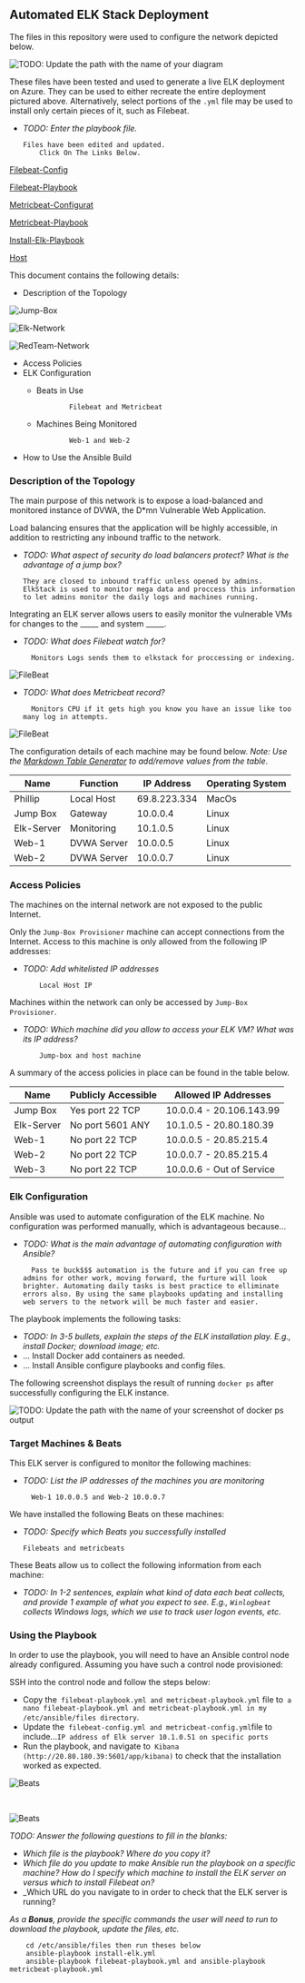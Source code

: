 ## Automated ELK Stack Deployment

The files in this repository were used to configure the network depicted below.


![TODO: Update the path with the name of your diagram](IMAGE/network2.drawio3.png) 

These files have been tested and used to generate a live ELK deployment on Azure. They can be used to either recreate the entire deployment pictured above. Alternatively, select portions of the `.yml` file may be used to install only certain pieces of it, such as Filebeat.

  - _TODO: Enter the playbook file._

        Files have been edited and updated.
            Click On The Links Below.

  [Filebeat-Config](filebeat-configuration.yml)

  [Filebeat-Playbook](filebeat-playbook.yml)

  [Metricbeat-Configurat](metricbeat-configuration.yml)

  [Metricbeat-Playbook](metricbeat-playbook.yml)

  [Install-Elk-Playbook](install-elk.yml)

  [Host](hosts.yml)

This document contains the following details:
- Description of the Topology

![Jump-Box](IMAGE/Jump-Box-Topology.png)

![Elk-Network](IMAGE/Elk-Network-Topology.png)

![RedTeam-Network](IMAGE/RedTeamNetwork-Topology.png)


- Access Policies
- ELK Configuration
  - Beats in Use

                Filebeat and Metricbeat
  - Machines Being Monitored
                
                Web-1 and Web-2
- How to Use the Ansible Build


### Description of the Topology

The main purpose of this network is to expose a load-balanced and monitored instance of DVWA, the D*mn Vulnerable Web Application.

Load balancing ensures that the application will be highly accessible, in addition to restricting any inbound traffic to the network.
- _TODO: What aspect of security do load balancers protect? What is the advantage of a jump box?_

      They are closed to inbound traffic unless opened by admins.
      ElkStack is used to monitor mega data and proccess this information to let admins monitor the daily logs and machines running. 

Integrating an ELK server allows users to easily monitor the vulnerable VMs for changes to the _____ and system _____.
- _TODO: What does Filebeat watch for?_

        Monitors Logs sends them to elkstack for proccessing or indexing. 

        
![FileBeat](IMAGE/filebeat.png)

- _TODO: What does Metricbeat record?_

        Monitors CPU if it gets high you know you have an issue like too many log in attempts. 

![FileBeat](IMAGE/metricbeat.png)

The configuration details of each machine may be found below.
_Note: Use the [Markdown Table Generator](http://www.tablesgenerator.com/markdown_tables) to add/remove values from the table_.

| Name     | Function      | IP Address  | Operating System |
|----------|----------     |------------ |------------------|
|Phillip   | Local Host    | 69.8.223.334| MacOs            |
|Jump Box  | Gateway       | 10.0.0.4    | Linux            |
|Elk-Server| Monitoring    | 10.1.0.5    | Linux            |
|Web-1     | DVWA Server   | 10.0.0.5    | Linux            |
|Web-2     | DVWA Server   | 10.0.0.7    | Linux            |

### Access Policies

The machines on the internal network are not exposed to the public Internet. 

Only the `Jump-Box Provisioner` machine can accept connections from the Internet. Access to this machine is only allowed from the following IP addresses:
- _TODO: Add whitelisted IP addresses_
          
          Local Host IP

Machines within the network can only be accessed by `Jump-Box Provisioner`.
- _TODO: Which machine did you allow to access your ELK VM? What was its IP address?_
          
          Jump-box and host machine 

A summary of the access policies in place can be found in the table below.

| Name        | Publicly Accessible | Allowed IP Addresses      |
|-------------|---------------------|---------------------------|
| Jump Box    | Yes  port 22 TCP    | 10.0.0.4 - 20.106.143.99  |
| Elk-Server  | No  port 5601 ANY   | 10.1.0.5 - 20.80.180.39   |
| Web-1       | No   port 22 TCP    | 10.0.0.5 - 20.85.215.4    |
| Web-2       | No   port 22 TCP    | 10.0.0.7 - 20.85.215.4    |
| Web-3       | No   port 22 TCP    | 10.0.0.6 - Out of Service |

### Elk Configuration

Ansible was used to automate configuration of the ELK machine. No configuration was performed manually, which is advantageous because...
- _TODO: What is the main advantage of automating configuration with Ansible?_

        Pass te buck$$$ automation is the future and if you can free up admins for other work, moving forward, the furture will look brighter. Automating daily tasks is best practice to elliminate errors also. By using the same playbooks updating and installing web servers to the network will be much faster and easier.

The playbook implements the following tasks:
- _TODO: In 3-5 bullets, explain the steps of the ELK installation play. E.g., install Docker; download image; etc._
- ... Install Docker add containers as needed.
- ... Install Ansible configure playbooks and config files. 

The following screenshot displays the result of running `docker ps` after successfully configuring the ELK instance.

![TODO: Update the path with the name of your screenshot of docker ps output](IMAGE/elk_docker_ps.png)

### Target Machines & Beats
This ELK server is configured to monitor the following machines:
- _TODO: List the IP addresses of the machines you are monitoring_

        Web-1 10.0.0.5 and Web-2 10.0.0.7

We have installed the following Beats on these machines:
- _TODO: Specify which Beats you successfully installed_

      Filebeats and metricbeats

These Beats allow us to collect the following information from each machine:
- _TODO: In 1-2 sentences, explain what kind of data each beat collects, and provide 1 example of what you expect to see. E.g., `Winlogbeat` collects Windows logs, which we use to track user logon events, etc._

### Using the Playbook
In order to use the playbook, you will need to have an Ansible control node already configured. Assuming you have such a control node provisioned: 

SSH into the control node and follow the steps below:
- Copy the` filebeat-playbook.yml and metricbeat-playbook.yml` file to` a nano filebeat-playbook.yml and metricbeat-playbook.yml in my /etc/ansible/files directory`.
- Update the` filebeat-config.yml and metricbeat-config.yml`file to include...`IP address of Elk server 10.1.0.51 on specific ports`
- Run the playbook, and navigate to` Kibana (http://20.80.180.39:5601/app/kibana)` to check that the installation worked as expected.

![Beats](IMAGE/added_data.png)

<br>

![Beats](IMAGE/Metricbeat_data.png)

_TODO: Answer the following questions to fill in the blanks:_
- _Which file is the playbook? Where do you copy it?_
- _Which file do you update to make Ansible run the playbook on a specific machine? How do I specify which machine to install the ELK server on versus which to install Filebeat on?_
- _Which URL do you navigate to in order to check that the ELK server is running?

_As a **Bonus**, provide the specific commands the user will need to run to download the playbook, update the files, etc._

        cd /etc/ansible/files then run theses below
        ansible-playbook install-elk.yml
        ansible-playbook filebeat-playbook.yml and ansible-playbook metricbeat-playbook.yml